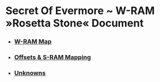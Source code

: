 ﻿# Secret Of Evermore ~ W-RAM »Rosetta Stone« Document 

* ### [W-RAM Map](Markdown/W-RAM.md)
* ### [Offsets & S-RAM Mapping](Markdown/Offsets.md)
* ### [Unknowns](Markdown/Unknowns.md)
